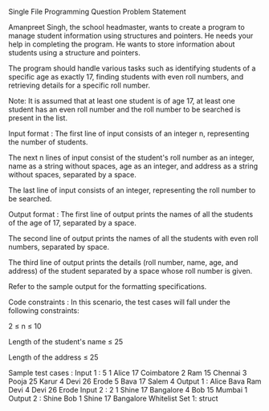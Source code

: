 Single File Programming Question
Problem Statement



Amanpreet Singh, the school headmaster, wants to create a program to manage student information using structures and pointers. He needs your help in completing the program. He wants to store information about students using a structure and pointers.



The program should handle various tasks such as identifying students of a specific age as exactly 17, finding students with even roll numbers, and retrieving details for a specific roll number. 



Note: It is assumed that at least one student is of age 17, at least one student has an even roll number and the roll number to be searched is present in the list.

Input format :
The first line of input consists of an integer n, representing the number of students.

The next n lines of input consist of the student's roll number as an integer, name as a string without spaces, age as an integer, and address as a string without spaces, separated by a space.

The last line of input consists of an integer, representing the roll number to be searched.

Output format :
The first line of output prints the names of all the students of the age of 17, separated by a space.

The second line of output prints the names of all the students with even roll numbers, separated by space.

The third line of output prints the details (roll number, name, age, and address) of the student separated by a space whose roll number is given.



Refer to the sample output for the formatting specifications.

Code constraints :
In this scenario, the test cases will fall under the following constraints:

2 ≤ n ≤ 10

Length of the student's name ≤ 25

Length of the address ≤ 25

Sample test cases :
Input 1 :
5
1 Alice 17 Coimbatore
2 Ram 15 Chennai
3 Pooja 25 Karur
4 Devi 26 Erode
5 Bava 17 Salem
4
Output 1 :
Alice Bava 
Ram Devi 
4 Devi 26 Erode
Input 2 :
2
1 Shine 17 Bangalore
4 Bob 15 Mumbai
1
Output 2 :
Shine 
Bob 
1 Shine 17 Bangalore
Whitelist
Set 1:
struct